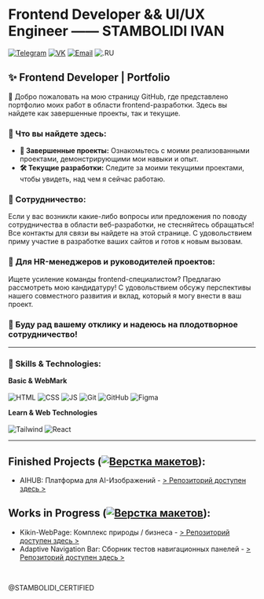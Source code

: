 # Frontend Developer && UI/UX Engineer —— STAMBOLIDI IVAN
[![Telegram](https://img.shields.io/badge/-Telegram-333333?style=for-the-badge&logo=telegram&logoColor=white)](https://t.me/+KOj8DuVeogQwMTAy)
[![VK](https://img.shields.io/badge/-VK-333333?style=for-the-badge&logo=vk&logoColor=white)](https://vk.com/stamly_official)
[![Email](https://img.shields.io/badge/-Email-333333?style=for-the-badge&logo=gmail&logoColor=white)](mailto:sia.ocean.control@internet.ru)
![.RU](https://img.shields.io/badge/-.RU-EA4335?style=for-the-badge&&logoColor=white)

## ✨ Frontend Developer | Portfolio

🐥 Добро пожаловать на мою страницу GitHub, где представлено портфолио моих работ в области frontend-разработки. Здесь вы найдете как завершенные проекты, так и текущие.

### 🚀 Что вы найдете здесь:

*   **🎨 Завершенные проекты:** Ознакомьтесь с моими реализованными проектами, демонстрирующими мои навыки и опыт.
*   **🛠️ Текущие разработки:** Следите за моими текущими проектами, чтобы увидеть, над чем я сейчас работаю.

### 🤝 Сотрудничество:

Если у вас возникли какие-либо вопросы или предложения по поводу сотрудничества в области веб-разработки, не стесняйтесь обращаться! Все контакты для связи вы найдете на этой странице. С удовольствием приму участие в разработке ваших сайтов и готов к новым вызовам.

### 💼 Для HR-менеджеров и руководителей проектов:

Ищете усиление команды frontend-специалистом? Предлагаю рассмотреть мою кандидатуру! С удовольствием обсужу перспективы нашего совместного развития и вклад, который я могу внести в ваш проект.

### 🙏 Буду рад вашему отклику и надеюсь на плодотворное сотрудничество!

<hr>

### 💾 Skills & Technologies: <br>
**Basic & WebMark**<br>
<br>
![HTML](https://img.shields.io/badge/-HTML-E34F26?style=for-the-badge&logo=html5&logoColor=%23E34F26&labelColor=000000)
![CSS](https://img.shields.io/badge/-CSS-1572B6?style=for-the-badge&logo=css3&logoColor=%231572B6&labelColor=000000)
![JS](https://img.shields.io/badge/-JS-F7DF1E?style=for-the-badge&logo=javascript&logoColor=F7DF1E&labelColor=000000)
![Git](https://img.shields.io/badge/-Git-F05032?style=for-the-badge&logo=git&logoColor=%23F05032&labelColor=000000)
![GitHub](https://img.shields.io/badge/-GitHub-181717?style=for-the-badge&logo=github&logoColor=white&labelColor=000000)
![Figma](https://img.shields.io/badge/-Figma-F24E1E?style=for-the-badge&logo=figma&logoColor=%23F24E1E&labelColor=000000)

**Learn & Web Technologies**<br>
<br>
![Tailwind](https://img.shields.io/badge/-Tailwind-61DAFB?style=for-the-badge&logo=tailwind-css&logoColor=%2361DAFB&labelColor=000000)
![React](https://img.shields.io/badge/-React-61DAFB?style=for-the-badge&logo=react&logoColor=%2361DAFB&labelColor=000000)

<hr>

## Finished Projects ([![Верстка макетов](https://img.shields.io/badge/-%D0%92%D0%B5%D1%80%D1%81%D1%82%D0%BA%D0%B0%20%D0%BC%D0%B0%D0%BA%D0%B5%D1%82%D0%BE%D0%B2-%23FFA500)](https://shields.io/)):
-  AIHUB: Платформа для AI-Изображений - [> Репозиторий доступен здесь >](https://github.com/STAMBOLIDI-CERTIFIED/AIHUB.git)

## Works in Progress ([![Верстка макетов](https://img.shields.io/badge/-%D0%92%D0%B5%D1%80%D1%81%D1%82%D0%BA%D0%B0%20%D0%BC%D0%B0%D0%BA%D0%B5%D1%82%D0%BE%D0%B2-%23FFA500)](https://shields.io/)):
-  Kikin-WebPage: Комплекс природы / бизнеса - [> Репозиторий доступен здесь >](https://github.com/STAMBOLIDI-CERTIFIED/Kikin-WebPage.git)<br>
-  Adaptive Navigation Bar: Сборник тестов навигационных панелей - [> Репозиторий доступен здесь >](https://github.com/STAMBOLIDI-CERTIFIED/Adaptive-Navigation-Bar.git)<br>
<br>

<p>@STAMBOLIDI_CERTIFIED</p>
